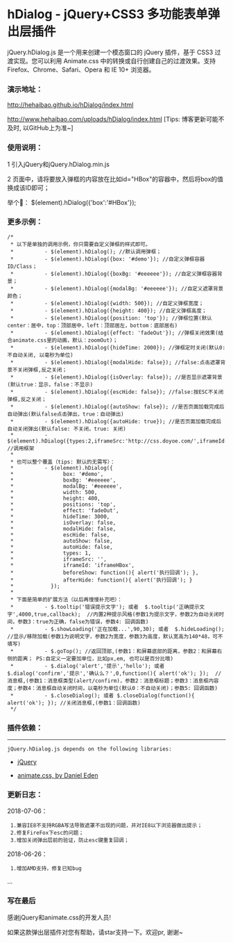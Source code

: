 # hDialog - jQuery+CSS3 多功能表单弹出层插件

jQuery.hDialog.js 是一个用来创建一个模态窗口的 jQuery 插件，基于 CSS3 过渡实现。您可以利用 Animate.css 中的转换或自行创建自己的过渡效果。支持 Firefox、Chrome、Safari、Opera 和 IE 10+ 浏览器。

### 演示地址：

http://hehaibao.github.io/hDialog/index.html

http://www.hehaibao.com/uploads/hDialog/index.html [Tips: 博客更新可能不及时, 以GitHub上为准~]
  
### 使用说明：

1 引入jQuery和jQuery.hDialog.min.js

2 页面中，请将要放入弹框的内容放在比如id="HBox"的容器中，然后将box的值换成该ID即可；

  举个🌰：  $(element).hDialog({'box':'#HBox'});

### 更多示例：

	/*
	 * 以下是单独的调用示例，你只需要自定义弹框的样式即可。
	 *          - $(element).hDialog(); //默认调用弹框；
	 *          - $(element).hDialog({box: '#demo'}); //自定义弹框容器ID/Class；
	 *          - $(element).hDialog({boxBg: '#eeeeee'}); //自定义弹框容器背景；
	 *          - $(element).hDialog({modalBg: '#eeeeee'}); //自定义遮罩背景颜色；
	 *          - $(element).hDialog({width: 500}); //自定义弹框宽度；
	 *          - $(element).hDialog({height: 400}); //自定义弹框高度；
	 *          - $(element).hDialog({position: 'top'}); //弹框位置(默认center：居中，top：顶部居中，left：顶部居左，bottom：底部居右)
	 *          - $(element).hDialog({effect: 'fadeOut'}); //弹框关闭效果(结合animate.css里的动画，默认：zoomOut)；
	 *          - $(element).hDialog({hideTime: 2000}); //弹框定时关闭(默认0:不自动关闭, 以毫秒为单位)
	 *          - $(element).hDialog({modalHide: false}); //false:点击遮罩背景不关闭弹框,反之关闭；
	 *          - $(element).hDialog({isOverlay: false}); //是否显示遮罩背景(默认true：显示，false：不显示)
	 *          - $(element).hDialog({escHide: false}); //false:按ESC不关闭弹框,反之关闭；
	 *          - $(element).hDialog({autoShow: false}); //是否页面加载完成后自动弹出(默认false点击弹出，true：自动弹出)
	 *          - $(element).hDialog({autoHide: true}); //是否页面加载完成后自动关闭弹出(默认false: 不关闭，true: 关闭)
	 *          - $(element).hDialog({types:2,iframeSrc:'http://css.doyoe.com/',iframeId:'iframeHBox',width:960,height:600}); //调用框架
	 * 
	 * 也可以整个覆盖（tips: 默认的无需写）：  
	 *          - $(element).hDialog({
	 *                box: '#demo',
	 *                boxBg: '#eeeeee',
	 *                modalBg: '#eeeeee',
	 *                width: 500,
	 *                height: 400,
	 *                positions: 'top',
	 *                effect: 'fadeOut',
	 *                hideTime: 3000,
	 *                isOverlay: false,
	 *                modalHide: false,
	 *                escHide: false,
	 *                autoShow: false,
	 *                autoHide: false,
	 *                types: 1,
	 *                iframeSrc: '',
	 *                iframeId: 'iframeHBox',
	 *                beforeShow: function(){ alert('执行回调'); },
	 *                afterHide: function(){ alert('执行回调'); }
	 *            });
	 *
	 * 下面是简单的扩展方法（以后再慢慢补充吧）：
	 *          - $.tooltip('错误提示文字'); 或者  $.tooltip('正确提示文字',4000,true,callback);  //内置2种提示风格(参数1为提示文字，参数2为自动关闭时间，参数3：true为正确，false为错误，参数4: 回调函数)
	 *          - $.showLoading('正在加载...',90,30); 或者  $.hideLoading(); //显示/移除加载(参数1为说明文字，参数2为宽度，参数3为高度，默认宽高为140*48，可不填写)
	 *          - $.goTop(); //返回顶部,(参数1：和屏幕底部的距离，参数2：和屏幕右侧的距离； PS:自定义一定要加单位，比如px,em, 也可以是百分比哦)
	 *          - $.dialog('alert','提示','hello'); 或者 $.dialog('confirm','提示','确认么？',0,function(){ alert('ok'); });  //消息框,(参数1：消息框类型(alert/confirm)，参数2：消息框标题；参数3：消息框内容度；参数4：消息框自动关闭时间，以毫秒为单位(默认0：不自动关闭)；参数5: 回调函数)
	 *          - $.closeDialog(); 或者 $.closeDialog(function(){ alert('ok'); }); //关闭消息框,(参数1：回调函数)
	 */


### 插件依赖：

-------

    jQuery.hDialog.js depends on the following libraries:

* [jQuery](http://jquery.com/)


* [animate.css, by Daniel Eden](http://daneden.github.io/animate.css/)


### 更新日志：

   2018-07-06：
     
     1.兼容IE8不支持RGBA写法导致遮罩不出现的问题，并对IE8以下浏览器做出提示；
     2.修复FireFox下esc的问题；
     3.增加关闭弹出层前的验证，防止esc键重复回调；

   2018-06-26： 
   
     1.增加AMD支持，修复已知bug
   
   ...

### 写在最后

感谢jQuery和animate.css的开发人员!

如果这款弹出层插件对您有帮助，请star支持一下。欢迎pr, 谢谢~


